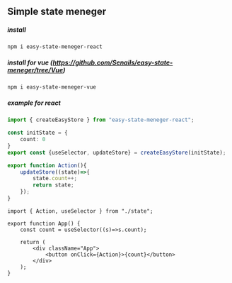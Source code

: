 ## Simple state meneger
##### install
```
npm i easy-state-meneger-react
```
##### install for vue (https://github.com/Senails/easy-state-meneger/tree/Vue)
```
npm i easy-state-meneger-vue
```


##### example for react
```ts
import { createEasyStore } from "easy-state-meneger-react";

const initState = {
    count: 0
}
export const {useSelector, updateStore} = createEasyStore(initState);

export function Action(){
    updateStore((state)=>{
        state.count++;
        return state;
    });
}
```

```tsx
import { Action, useSelector } from "./state";

export function App() {
    const count = useSelector((s)=>s.count);

    return (
        <div className="App">
            <button onClick={Action}>{count}</button>
        </div>
    );
}
```
